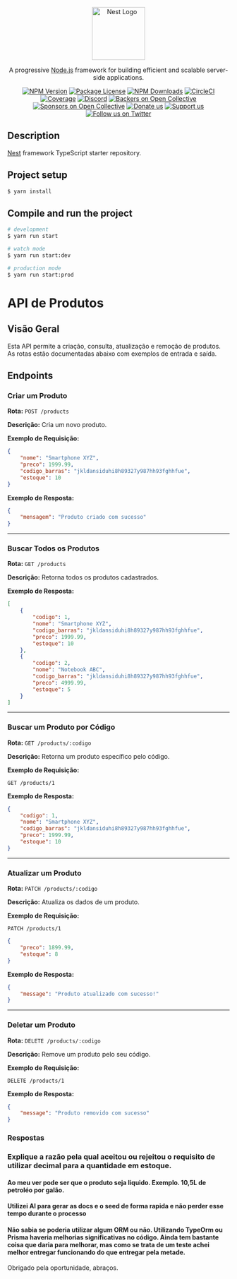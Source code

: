 <p align="center">
  <a href="http://nestjs.com/" target="blank"><img src="https://nestjs.com/img/logo-small.svg" width="120" alt="Nest Logo" /></a>
</p>

[circleci-image]: https://img.shields.io/circleci/build/github/nestjs/nest/master?token=abc123def456
[circleci-url]: https://circleci.com/gh/nestjs/nest

  <p align="center">A progressive <a href="http://nodejs.org" target="_blank">Node.js</a> framework for building efficient and scalable server-side applications.</p>
    <p align="center">
<a href="https://www.npmjs.com/~nestjscore" target="_blank"><img src="https://img.shields.io/npm/v/@nestjs/core.svg" alt="NPM Version" /></a>
<a href="https://www.npmjs.com/~nestjscore" target="_blank"><img src="https://img.shields.io/npm/l/@nestjs/core.svg" alt="Package License" /></a>
<a href="https://www.npmjs.com/~nestjscore" target="_blank"><img src="https://img.shields.io/npm/dm/@nestjs/common.svg" alt="NPM Downloads" /></a>
<a href="https://circleci.com/gh/nestjs/nest" target="_blank"><img src="https://img.shields.io/circleci/build/github/nestjs/nest/master" alt="CircleCI" /></a>
<a href="https://coveralls.io/github/nestjs/nest?branch=master" target="_blank"><img src="https://coveralls.io/repos/github/nestjs/nest/badge.svg?branch=master#9" alt="Coverage" /></a>
<a href="https://discord.gg/G7Qnnhy" target="_blank"><img src="https://img.shields.io/badge/discord-online-brightgreen.svg" alt="Discord"/></a>
<a href="https://opencollective.com/nest#backer" target="_blank"><img src="https://opencollective.com/nest/backers/badge.svg" alt="Backers on Open Collective" /></a>
<a href="https://opencollective.com/nest#sponsor" target="_blank"><img src="https://opencollective.com/nest/sponsors/badge.svg" alt="Sponsors on Open Collective" /></a>
  <a href="https://paypal.me/kamilmysliwiec" target="_blank"><img src="https://img.shields.io/badge/Donate-PayPal-ff3f59.svg" alt="Donate us"/></a>
    <a href="https://opencollective.com/nest#sponsor"  target="_blank"><img src="https://img.shields.io/badge/Support%20us-Open%20Collective-41B883.svg" alt="Support us"></a>
  <a href="https://twitter.com/nestframework" target="_blank"><img src="https://img.shields.io/twitter/follow/nestframework.svg?style=social&label=Follow" alt="Follow us on Twitter"></a>
</p>
  <!--[![Backers on Open Collective](https://opencollective.com/nest/backers/badge.svg)](https://opencollective.com/nest#backer)
  [![Sponsors on Open Collective](https://opencollective.com/nest/sponsors/badge.svg)](https://opencollective.com/nest#sponsor)-->

## Description

[Nest](https://github.com/nestjs/nest) framework TypeScript starter repository.

## Project setup

```bash
$ yarn install
```

## Compile and run the project

```bash
# development
$ yarn run start

# watch mode
$ yarn run start:dev

# production mode
$ yarn run start:prod
```

# API de Produtos

## Visão Geral

Esta API permite a criação, consulta, atualização e remoção de produtos. As rotas estão documentadas abaixo com exemplos de entrada e saída.

## Endpoints

### Criar um Produto

**Rota:** `POST /products`

**Descrição:** Cria um novo produto.

**Exemplo de Requisição:**

```json
{
    "nome": "Smartphone XYZ",
    "preco": 1999.99,
    "codigo_barras": "jkldansiduhi8h89327y987hh93fghhfue",
    "estoque": 10
}
```

**Exemplo de Resposta:**

```json
{
    "mensagem": "Produto criado com sucesso"
}
```

---

### Buscar Todos os Produtos

**Rota:** `GET /products`

**Descrição:** Retorna todos os produtos cadastrados.

**Exemplo de Resposta:**

```json
[
    {
        "codigo": 1,
        "nome": "Smartphone XYZ",
        "codigo_barras": "jkldansiduhi8h89327y987hh93fghhfue",
        "preco": 1999.99,
        "estoque": 10
    },
    {
        "codigo": 2,
        "nome": "Notebook ABC",
        "codigo_barras": "jkldansiduhi8h89327y987hh93fghhfue",
        "preco": 4999.99,
        "estoque": 5
    }
]
```

---

### Buscar um Produto por Código

**Rota:** `GET /products/:codigo`

**Descrição:** Retorna um produto específico pelo código.

**Exemplo de Requisição:**

```
GET /products/1
```

**Exemplo de Resposta:**

```json
{
    "codigo": 1,
    "nome": "Smartphone XYZ",
    "codigo_barras": "jkldansiduhi8h89327y987hh93fghhfue",
    "preco": 1999.99,
    "estoque": 10
}
```

---

### Atualizar um Produto

**Rota:** `PATCH /products/:codigo`

**Descrição:** Atualiza os dados de um produto.

**Exemplo de Requisição:**

```
PATCH /products/1
```

```json
{
    "preco": 1899.99,
    "estoque": 8
}
```

**Exemplo de Resposta:**

```json
{
    "message": "Produto atualizado com sucesso!"
}
```

---

### Deletar um Produto

**Rota:** `DELETE /products/:codigo`

**Descrição:** Remove um produto pelo seu código.

**Exemplo de Requisição:**

```
DELETE /products/1
```

**Exemplo de Resposta:**

```json
{
    "message": "Produto removido com sucesso"
}
```

### Respostas

### Explique a razão pela qual aceitou ou rejeitou o requisito de utilizar decimal para a quantidade em estoque.
#### Ao meu ver pode ser que o produto seja liquido. Exemplo. 10,5L de petroléo por galão.
#### Utilizei AI para gerar as docs e o seed de forma rapida e não perder esse tempo durante o processo
#### Não sabia se poderia utilizar algum ORM ou não. Utilizando TypeOrm ou Prisma haveria melhorias significativas no código. Ainda tem bastante coisa que daria para melhorar, mas como se trata de um teste achei melhor entregar funcionando do que entregar pela metade.

Obrigado pela oportunidade, abraços.


